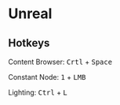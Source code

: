 # Unreal

## Hotkeys

Content Browser: <kbd>Crtl</kbd> + <kbd>Space</kbd>

Constant Node: <kbd>1</kbd> + <kbd>LMB</kbd>

Lighting: <kbd>Ctrl</kbd> + <kbd>L</kbd>